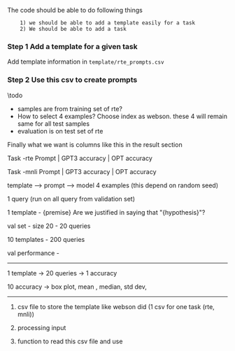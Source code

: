The code should be able to do following things

        1) we should be able to add a template easily for a task
        2) We should be able to add a task

### Step 1 Add a template for a given task

Add template information in ``template/rte_prompts.csv`` 

### Step 2 Use this csv to create prompts

\todo 
 - samples are from training set of rte?
 - How to select 4 examples? Choose index as webson. these 4 will remain same for all test samples
 - evaluation is on test set of rte

Finally what we want is columns like this in the result section

Task -rte
Prompt | GPT3 accuracy | OPT accuracy

Task -mnli
Prompt | GPT3 accuracy | OPT accuracy





template 
            --> prompt --> model
4 examples
(this depend on random seed)

1 query
(run on all query from validation set)


1 template -  {premise} Are we justified in saying that "{hypothesis}"?

val set - size 20 - 20 queries

10 templates - 200 queries

val performance - 

-------------------

1 template -> 20 queries -> 1 accuracy

10 accuracy -> box plot, mean , median, std dev, 



--------------------------------------------

1) csv file to store the template like webson did (1 csv for one task (rte, mnli))

2) processing input

2) function to read this csv file and use